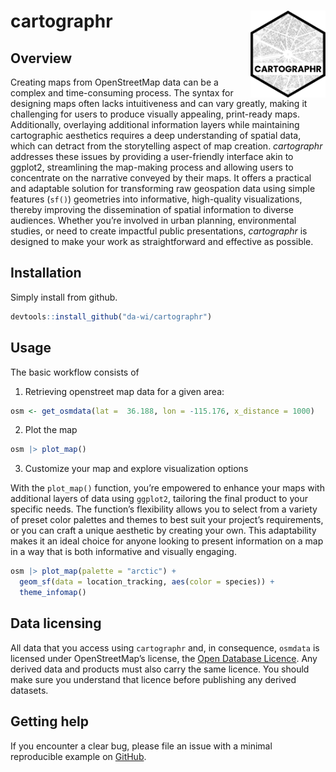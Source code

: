 <!-- README.md is generated from README.Rmd. Please edit that file -->

# cartographr <a href='https://da-wi.github.io/cartographr'><img src="man/figures/logo.png" align="right" height="139" /></a>

## Overview

Creating maps from OpenStreetMap data can be a complex and
time-consuming process. The syntax for designing maps often lacks
intuitiveness and can vary greatly, making it challenging for users to
produce visually appealing, print-ready maps. Additionally, overlaying
additional information layers while maintaining cartographic aesthetics
requires a deep understanding of spatial data, which can detract from
the storytelling aspect of map creation. *cartographr* addresses these
issues by providing a user-friendly interface akin to ggplot2,
streamlining the map-making process and allowing users to concentrate on
the narrative conveyed by their maps. It offers a practical and
adaptable solution for transforming raw geospation data using simple
features (`sf()`) geometries into informative, high-quality
visualizations, thereby improving the dissemination of spatial
information to diverse audiences. Whether you’re involved in urban
planning, environmental studies, or need to create impactful public
presentations, *cartographr* is designed to make your work as
straightforward and effective as possible.

## Installation

Simply install from github.

``` r
devtools::install_github("da-wi/cartographr")
```

## Usage

The basic workflow consists of

1.  Retrieving openstreet map data for a given area:

``` r
osm <- get_osmdata(lat =  36.188, lon = -115.176, x_distance = 1000)
```

2.  Plot the map

``` r
osm |> plot_map()
```

3.  Customize your map and explore visualization options

With the `plot_map()` function, you’re empowered to enhance your maps
with additional layers of data using `ggplot2`, tailoring the final
product to your specific needs. The function’s flexibility allows you to
select from a variety of preset color palettes and themes to best suit
your project’s requirements, or you can craft a unique aesthetic by
creating your own. This adaptability makes it an ideal choice for anyone
looking to present information on a map in a way that is both
informative and visually engaging.

``` r
osm |> plot_map(palette = "arctic") +
  geom_sf(data = location_tracking, aes(color = species)) +
  theme_infomap()
```

## Data licensing

All data that you access using `cartographr` and, in consequence,
`osmdata` is licensed under OpenStreetMap’s license, the
<a href="https://wiki.osmfoundation.org/wiki/Licence">Open Database
Licence</a>. Any derived data and products must also carry the same
licence. You should make sure you understand that licence before
publishing any derived datasets.

## Getting help

If you encounter a clear bug, please file an issue with a minimal
reproducible example on
<a href="https://github.com/da-wi/cartographr/issues">GitHub</a>.
